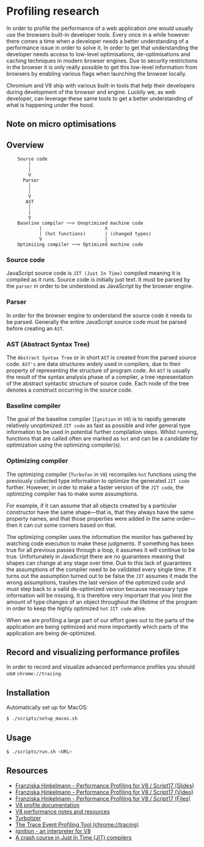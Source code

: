 # Profiling research

In order to profile the performance of a web application one would usually use the browsers built-in developer tools. Every once in a while however there comes a time when a developer needs a better understanding of a performance issue in order to solve it. In order to get that understanding the developer needs access to low-level optimisations, de-optimisations and caching techniques in modern browser engines. Due to security restrictions in the browser it is only really possible to get this low-level information from browsers by enabling various flags when launching the browser locally.

Chromium and V8 ship with various built-in tools that help their developers during development of the browser and engine. Luckily we, as web developer, can leverage these same tools to get a better understanding of what is happening under the hood.

## Note on micro optimisations

## Overview

```
    Source code
        │
        |
        V
      Parser
        │
        |
        V
       AST
        │
        |
        V
    Baseline compiler ──> Unoptimized machine code
            |                       Λ
            | (hot functions)       | (changed types)
            V                       |
    Optimizing compiler ──> Optimized machine code
```

### Source code

JavaScript source code is `JIT (Just In Time)` compiled meaning it is compiled as it runs. Source code is initially just text. It must be parsed by the `parser` in order to be understood as JavaScript by the browser engine.

### Parser

In order for the browser engine to understand the source code it needs to be parsed. Generally the entire JavaScript source code must be parsed before creating an `AST`.

### AST (Abstract Syntax Tree)

The `Abstract Syntax Tree` or in short `AST` is created from the parsed source code.
`AST's` are data structures widely used in compilers, due to their property of representing the structure of program code. An `AST` is usually the result of the syntax analysis phase of a compiler, a tree representation of the abstract syntactic structure of source code. Each node of the tree denotes a construct occurring in the source code.

### Baseline compiler

The goal of the baseline compiler (`Ignition` in `V8`) is to rapidly generate relatively unoptimized `JIT code` as fast as possible and infer general type information to be used in potential further compilation steps. Whilst running, functions that are called often are marked as `hot` and can be a candidate for optimization using the optimizing compiler(s).

### Optimizing compiler

The optimizing compiler (`Turbofan` in `V8`) recompiles `hot` functions using the previously collected type information to optimize the generated `JIT code` further.
However, in order to make a faster version of the `JIT code`, the optimizing compiler has to make some assumptions.

For example, if it can assume that all objects created by a particular constructor have the same shape—that is, that they always have the same property names, and that those properties were added in the same order— then it can cut some corners based on that.

The optimizing compiler uses the information the monitor has gathered by watching code execution to make these judgments. If something has been true for all previous passes through a loop, it assumes it will continue to be true. Unfortunately in JavaScript there are no guarantees meaning that shapes can change at any stage over time.
Due to this lack of guarantees the assumptions of the compiler need to be validated every single time. If it turns out the assumption turned out to be false the `JIT` assumes it made the wrong assumptions, trashes the last version of the optimized code and must step back to a valid de-optimized version because necessary type information will be missing. It is therefore very important that you limit the amount of type changes of an object throughout the lifetime of the program in order to keep the highly optimized `hot` `JIT code` alive.

When we are profiling a large part of our effort goes out to the parts of the application are being optimized and more importantly which parts of the application are being de-optimized.

## Record and visualizing performance profiles

In order to record and visualize advanced performance profiles you should use `chrome://tracing`.

## Installation

Automatically set up for MacOS:

```sh
$ ./scripts/setup_macos.sh
```

## Usage

```sh
$ ./scripts/run.sh <URL>
```

## Resources

- [Franziska Hinkelmann - Performance Profiling for V8 / Script17 (Slides)](https://fhinkel.rocks/PerformanceProfiling/assets/player/KeynoteDHTMLPlayer.html#3)
- [Franziska Hinkelmann - Performance Profiling for V8 / Script17 (Video)](https://www.youtube.com/watch?v=j6LfSlg8Fig)
- [Franziska Hinkelmann - Performance Profiling for V8 / Script17 (Files)](https://github.com/fhinkel/PerformanceProfiling)
- [V8 profile documentation](https://v8.dev/docs/profile)
- [V8 performance notes and resources](https://github.com/thlorenz/v8-perf)
- [Turbolizer](https://github.com/thlorenz/turbolizer)
- [The Trace Event Profiling Tool (chrome://tracing)](https://www.chromium.org/developers/how-tos/trace-event-profiling-tool)
- [Ignition - an interpreter for V8](https://www.youtube.com/watch?v=r5OWCtuKiAk)
- [A crash course in Just In Time (JIT) compilers](https://hacks.mozilla.org/2017/02/a-crash-course-in-just-in-time-jit-compilers/)
